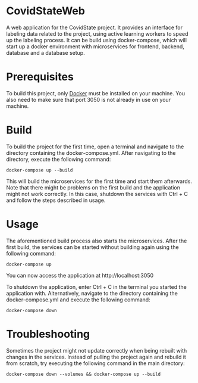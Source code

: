 # CovidStateWeb 

A web application for the CovidState project. It provides an interface for labeling data related to the project, using active learning workers to speed up the labeling process. It can be build using docker-compose, which will start up a docker environment with
microservices for frontend, backend, database and a database setup.

# Prerequisites

To build this project, only [Docker](https://docs.docker.com/get-docker/) must be installed on your machine.
You also need to make sure that port 3050 is not already in use on your machine.

# Build

To build the project for the first time, open a terminal and navigate to the directory containing the docker-compose.yml. After navigating to the directory, execute the following command:
```shell
docker-compose up --build
```
This will build the microservices for the first time and start them afterwards. Note that there might be problems on the first build and the application might not work correctly. In this case, shutdown the services with Ctrl + C and follow the steps described in usage.

# Usage
The aforementioned build process also starts the microservices. After the first build, the services can be started without building again using the following command:
```shell
docker-compose up
```

You can now access the application at http://localhost:3050

To shutdown the application, enter Ctrl + C in the terminal you started the application with. Alternatively, navigate to the directory containing the docker-compose.yml and execute the following command:
```shell
docker-compose down
```

# Troubleshooting
Sometimes the project might not update correctly when being rebuilt with changes in the services. Instead of pulling the project again and rebuild it from scratch, try executing the following command in the main directory:
```shell
docker-compose down --volumes && docker-compose up --build
```
